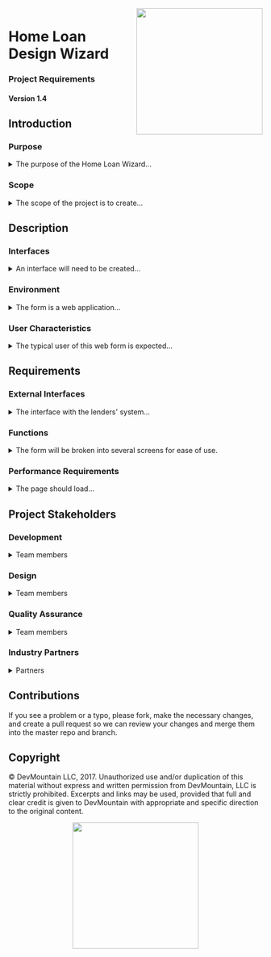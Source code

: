 <img src="https://devmounta.in/img/logowhiteblue.png" width="250" align="right">

# Home Loan Design Wizard
### Project Requirements
#### Version 1.4

## Introduction

### Purpose

<details>

  <summary>The purpose of the Home Loan Wizard...</summary> is to generate leads for the appropriate parties in the real estate market.  It will gather information about prospective customers, including contact information, and route appropriately.

</details>

### Scope

<details>
  <summary>The scope of the project is to create...</summary> a gated form that will ask appropriate and applicable questions and then a back end that will send the lead to the designated parties.
</details>

## Description

### Interfaces

<details>
  <summary>An interface will need to be created...</summary> to communicate between the form and the lenders' own systems, with all the information provided by the customer as well as a tag indicating the department for whom the report is intended.
</details>

### Environment

<details>
  <summary>The form is a web application...</summary> that should also function completely in a mobile browser.  The latest versions (as of 10/5/17) of Chrome, Firefox, Microsoft Edge, and Safari will be supported.
</details>

### User Characteristics

<details>
  <summary>The typical user of this web form is expected...</summary> to be an individual without much tech savvy, so the user interface should be very simple.

  As for the user on the lenders' side, they will have lots of technical acumen, and the interface need only be developed to the standards they provided, sending the information they requested in the format provided.  They will take care of the rest.
</details>

## Requirements

### External Interfaces

<details>
  <summary>The interface with the lenders' system...</summary> should create an XML document that will be sent to an IP address and port that will be provided later.  However, the information should be in the following format:

  ```xml
    <customer>
      <name>Jane Doe</name>
      <email>jane.doe@gmail.com</email>
      <loan>Refinance</loan>
      <property>Town Home</property>
      <city>New York City, New York</city>
      <type>Secondary Home</type>
      <found>False</found>
      <agent>True</agent>
      <price>$500,000</price>
      <down>$100,000</down>
      <credit>Excellent</credit>
      <bankruptcy>True</credit>
      <foreclosure>False</credit>
      <address-1>341 S Main St</address-1>
      <address-2>Ste 100</address-2>
      <address-3>Salt Lake City, UT 84005</address-3>
    </customer>
  ```
</details>

### Functions

<details>
  <summary>The form will be broken into several screens for ease of use.</summary>

  1. The welcome screen
    * This screen will have the name of the wizard and a button to start the process of generating the lead.
  2. Loan and property type query screen
    * This screen will require a description of the type of loan requested, as well as the type of property the loan will service.
    * Acceptable values for type of home loan include:
      * Home Purchase
      * Refinance
      * Home Equity Loan/Line of Credit
    * Acceptable values for type of property include:
      * Single Family Home
      * Town Home
      * Condo
      * Multi Family Dwelling
      * Mobile Home
  3. Property location screen
    * This screen will request from the user the city in which their desired property is located.
  4. Property purchase screen
    * This screen will discover how the property will be utilized by the customer
    * Acceptable values include:
      * Primary Home
      * Rental Property
      * Secondary Home
  5. Property discovered screen
    * This screen will inquire as to whether the user has already found the property the loan will service.
  6. Agent discovered screen
    * This screen will inquire as to whether the user has a real estate agent with whom they are working.
  7. Price estimation screen
    * This screen will require an estimate for both the purchase price and available down payment amount.
    * Acceptable values include any positive whole number for both data points.
  8. Credit score estimation
    * This screen will request an estimate of the user's credit score.
    * Acceptable values include:
      * Excellent
      * Good
      * Fair
      * Poor
  9. Bankruptcy / foreclosure info request screen
    * This screen will request the user's bankruptcy and foreclosure history in the last 7 years.
    * Acceptable responses include:
      * No
      * Bankruptcy
      * Foreclosure
      * Both
  10. Current address request screen
    * This screen is to check the user's current address
    * Entry should be the standard address format - street address in lines 1 and 2, City, State Zip in line 3
    * Lines 1 and 3 are required, line 2 is optional
  11. User information request screen
    * This screen will get contact information from the user
    * Acceptable responses include:
      * First Name - free text entry
      * Last Name - free text entry
      * email - needs to be in a standard email format xxxx@xxx.xxx
  12. Summary screen
    * This screen will show the user an overview of the information provided, and will allow them to submit the report, or to star the form over.

  * All screens require entry before the user can pros eed
  * Placeholder text should be used to provide the user expectations for required entries

  Once the submit button is selected, the form will be sent to the lenders' server for appropriate distribution within their systems.
</details>

### Performance Requirements

<details>
  <summary>The page should load...</summary> in no longer than 10 seconds, and page transitions should take no longer th an 5 seconds, with 5 and 2 being the targeted thresholds respectively.
</details>

## Project Stakeholders

### Development

<details>
  <summary>
  Team members
  </summary>

  Development Manager: Bob

  Developer: Jack

  Developer: Diane
</details>

### Design

<details>
<summary>Team members</summary>

  Designer: Jackie
</details>

### Quality Assurance

<details>
<summary>Team members</summary>

  Team lead: Anne
  Analyst: Frank
</details>

### Industry Partners

<details>
<summary>Partners</summary>

  Lender: Mac
  Underwriter: Millie
  Agent: Marlene
</details>


## Contributions

If you see a problem or a typo, please fork, make the necessary changes, and create a pull request so we can review your changes and merge them into the master repo and branch.

## Copyright

© DevMountain LLC, 2017. Unauthorized use and/or duplication of this material without express and written permission from DevMountain, LLC is strictly prohibited. Excerpts and links may be used, provided that full and clear credit is given to DevMountain with appropriate and specific direction to the original content.

<p align="center">
<img src="https://devmounta.in/img/logowhiteblue.png" width="250">
</p>
